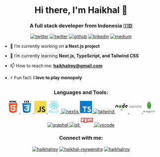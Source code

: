 <h1 align="center">Hi there, I'm Haikhal 👋</h1>
<h3 align="center">A full stack developer from Indonesia 🇮🇩</h3>



<p align="center">
  <a href="https://twitter.com/kal_xyz"><img src="https://img.shields.io/twitter/follow/kal_xyz?logo=twitter&style=for-the-badge" alt="twitter"/></a>
  <a href="https://twitter.com/kal_xyz"><img src="[https://img.shields.io/twitter/follow/kal_xyz?logo=twitter&style=for-the-badge](https://img.shields.io/badge/X-%23000000.svg?style=for-the-badge&logo=X&logoColor=white)" alt="twitter"/></a>
  <a href="https://github.com/rywndr"><img src="https://img.shields.io/github/followers/rywndr?logo=github&style=for-the-badge" alt="github" /></a>
  <a href="https://www.linkedin.com/in/haikhal-roywendra-369b5826a//"><img src="https://img.shields.io/badge/-Haikhal Roywendra-blue?style=for-the-badge&logo=Linkedin&logoColor=white&link=https://www.linkedin.com/in/haikhal-roywendra/" alt="linkedin"/></a>
  <a href="https://medium.com/@haikhalroy"><img src="https://img.shields.io/badge/Medium-haikhalroy-black?style=for-the-badge&logo=medium" alt="medium"/></a>
</p>


- 🔭 I’m currently working on **a Next.js project**

- 🌱 I’m currently learning **Next.js, TypeScript, and Tailwind CSS**

- 📫 How to reach me: **haikhalroy@gmail.com**

- ⚡ Fun fact: **I love to play monopoly**

<h3 align="center">Languages and Tools:</h3>
<p align="center">
  <a href="https://www.w3.org/html/" target="_blank"> <img src="https://raw.githubusercontent.com/devicons/devicon/master/icons/html5/html5-original-wordmark.svg" alt="html5" width="40" height="40"/> </a>
  <a href="https://www.w3schools.com/css/" target="_blank"> <img src="https://raw.githubusercontent.com/devicons/devicon/master/icons/css3/css3-original-wordmark.svg" alt="css3" width="40" height="40"/> </a>
  <a href="https://developer.mozilla.org/en-US/docs/Web/JavaScript" target="_blank"> <img src="https://raw.githubusercontent.com/devicons/devicon/master/icons/javascript/javascript-original.svg" alt="javascript" width="40" height="40"/> </a>
  <a href="https://reactjs.org/" target="_blank"> <img src="https://raw.githubusercontent.com/devicons/devicon/master/icons/react/react-original-wordmark.svg" alt="react" width="40" height="40"/> </a>
  <a href="https://nextjs.org/" target="_blank"> <img src="https://cdn.worldvectorlogo.com/logos/next-js.svg" alt="nextjs" width="40" height="40"/> </a>
  <a href="https://www.typescriptlang.org/" target="_blank"> <img src="https://raw.githubusercontent.com/devicons/devicon/master/icons/typescript/typescript-original.svg" alt="typescript" width="40" height="40"/> </a>
  <a href="https://tailwindcss.com/" target="_blank"> <img src="https://www.vectorlogo.zone/logos/tailwindcss/tailwindcss-icon.svg" alt="tailwind" width="40" height="40"/> </a>
  <a href="https://nodejs.org" target="_blank"> <img src="https://raw.githubusercontent.com/devicons/devicon/master/icons/nodejs/nodejs-original-wordmark.svg" alt="nodejs" width="40" height="40"/> </a>
  <a href="https://expressjs.com" target="_blank"> <img src="https://raw.githubusercontent.com/devicons/devicon/master/icons/express/express-original-wordmark.svg" alt="express" width="40" height="40"/> </a>
  <a href="https://www.mongodb.com/" target="_blank"> <img src="https://raw.githubusercontent.com/devicons/devicon/master/icons/mongodb/mongodb-original-wordmark.svg" alt="mongodb" width="40" height="40"/> </a>
  <a href="https://graphql.org" target="_blank"> <img src="https://www.vectorlogo.zone/logos/graphql/graphql-icon.svg" alt="graphql" width="40" height="40"/> </a>
  <a href="https://git-scm.com/" target="_blank"> <img src="https://www.vectorlogo.zone/logos/git-scm/git-scm-icon.svg" alt="git" width="40" height="40"/> </a>
  <a href="https://www.npmjs.com/" target="_blank"> <img src="https://raw.githubusercontent.com/devicons/devicon/master/icons/npm/npm-original-wordmark.svg" alt="npm" width="40" height="40"/> </a>
  <a href="https://code.visualstudio.com/" target="_blank"> <img src="https://www.vectorlogo.zone/logos/visualstudio_code/visualstudio_code-icon.svg" alt="vscode" width="40" height="40"/> </a>
</p>

<h3 align="center">Connect with me:</h3>
<p align="center">
<a href="https://twitter.com/kal_xyz" target="blank"><img align="center" src="https://raw.githubusercontent.com/rahuldkjain/github-profile-readme-generator/master/src/images/icons/Social/twitter.svg" alt="haikhalroy" height="30" width="40" /></a>
<a href="https://www.linkedin.com/in/haikhal-roywendra-369b5826a/" target="blank"><img align="center" src="https://raw.githubusercontent.com/rahuldkjain/github-profile-readme-generator/master/src/images/icons/Social/linked-in-alt.svg" alt="haikhal-roywendra" height="30" width="40" /></a>
<a href="https://www.hackerrank.com/haikhalroy" target="blank"><img align="center" src="https://cdn.worldvectorlogo.com/logos/hackerrank.svg" alt="haikhalroy" height="30" width="40" /></a>
